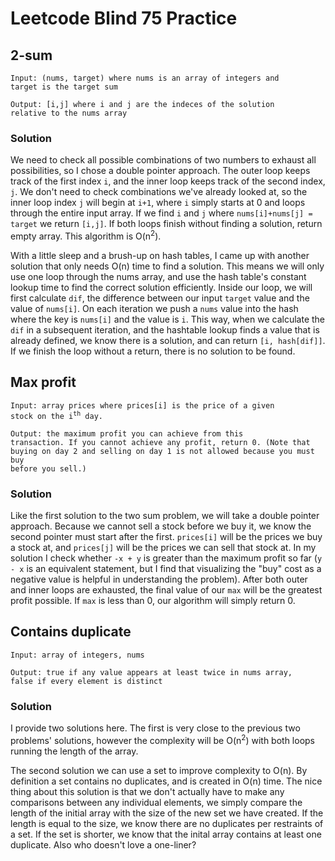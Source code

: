 # Leetcode Blind 75 Practice

## 2-sum

<code>Input: (nums, target) where nums is an array of integers and target is the target sum </code>

<code>Output: [i,j] where i and j are the indeces of the solution relative to the nums array</code>

### Solution

We need to check all possible combinations of two numbers to exhaust all possibilities, so I chose a double pointer approach. The outer loop keeps track of the first index `i`, and the inner loop keeps track of the second index, `j`. We don't need to check combinations we've already looked at, so the inner loop index `j` will begin at `i+1`, where `i` simply starts at 0 and loops through the entire input array. If we find `i` and `j` where `nums[i]+nums[j] = target` we return `[i,j]`. If both loops finish without finding a solution, return empty array. This algorithm is O(n<sup>2</sup>).

With a little sleep and a brush-up on hash tables, I came up with another solution that only needs O(n) time to find a solution. This means we will only use one loop through the nums array, and use the hash table's constant lookup time to find the correct solution efficiently. Inside our loop, we will first calculate `dif`, the difference between our input `target` value and the value of `nums[i]`. On each iteration we push a `nums` value into the hash where the key is `nums[i]` and the value is `i`. This way, when we calculate the `dif` in a subsequent iteration, and the hashtable lookup finds a value that is already defined, we know there is a solution, and can return `[i, hash[dif]]`. If we finish the loop without a return, there is no solution to be found.

## Max profit

<code>Input: array prices where prices[i] is the price of a given stock on the i<sup>th</sup> day.</code>

<code>Output: the maximum profit you can achieve from this transaction. If you cannot achieve any profit, return 0. (Note that buying on day 2 and selling on day 1 is not allowed because you must buy before you sell.)</code>

### Solution

Like the first solution to the two sum problem, we will take a double pointer approach. Because we cannot sell a stock before we buy it, we know the second pointer must start after the first. `prices[i]` will be the prices we buy a stock at, and `prices[j]` will be the prices we can sell that stock at. In my solution I check whether `-x + y` is greater than the maximum profit so far (`y - x` is an equivalent statement, but I find that visualizing the "buy" cost as a negative value is helpful in understanding the problem). After both outer and inner loops are exhausted, the final value of our `max` will be the greatest profit possible. If `max` is less than 0, our algorithm will simply return 0.

## Contains duplicate

<code>Input: array of integers, nums</code>

<code>Output: true if any value appears at least twice in nums array, false if every element is distinct</code>

### Solution

I provide two solutions here. The first is very close to the previous two problems' solutions, however the complexity will be O(n<sup>2</sup>) with both loops running the length of the array.

The second solution we can use a set to improve complexity to O(n). By definition a set contains no duplicates, and is created in O(n) time. The nice thing about this solution is that we don't actually have to make any comparisons between any individual elements, we simply compare the length of the initial array with the size of the new set we have created. If the length is equal to the size, we know there are no duplicates per restraints of a set. If the set is shorter, we know that the inital array contains at least one duplicate. Also who doesn't love a one-liner?
